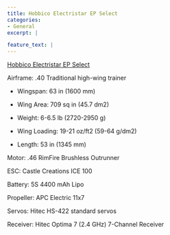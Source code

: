 ```yaml
---
title: Hobbico Electristar EP Select
categories:
- General
excerpt: |

feature_text: |
---
```


[Hobbico Electristar EP Select](http://www.rcuniverse.com/magazine/article_display.cfm?article_id=821)

Airframe: .40 Traditional high-wing trainer

* Wingspan: 63 in (1600 mm)

* Wing Area: 709 sq in (45.7 dm2)

* Weight: 6-6.5 lb (2720-2950 g)

* Wing Loading: 19-21 oz/ft2 (59-64 g/dm2)

* Length: 53 in (1345 mm)

Motor: .46 RimFire Brushless Outrunner

ESC: Castle Creations ICE 100

Battery: 5S 4400 mAh Lipo

Propeller: APC Electric 11x7

Servos: Hitec HS-422 standard servos

Receiver: Hitec Optima 7 (2.4 GHz) 7-Channel Receiver




